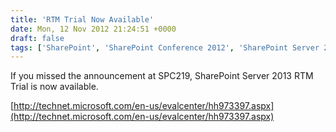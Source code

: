 ```yaml
---
title: 'RTM Trial Now Available'
date: Mon, 12 Nov 2012 21:24:51 +0000
draft: false
tags: ['SharePoint', 'SharePoint Conference 2012', 'SharePoint Server 2013', 'SPC219']
---
```


If you missed the announcement at SPC219, SharePoint Server 2013 RTM Trial is now available.

[http://technet.microsoft.com/en-us/evalcenter/hh973397.aspx](http://technet.microsoft.com/en-us/evalcenter/hh973397.aspx)